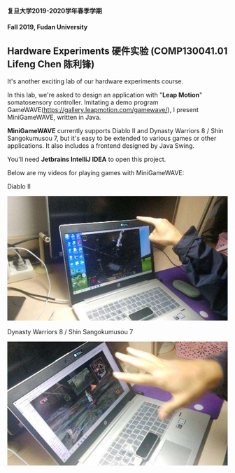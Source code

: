 #### 复旦大学2019-2020学年春季学期

#### Fall 2019, Fudan University

## Hardware Experiments 硬件实验 (COMP130041.01 Lifeng Chen 陈利锋)

It's another exciting lab of our hardware experiments course.

In this lab, we're asked to design an application with "**Leap Motion**" somatosensory controller. Imitating a demo program GameWAVE(https://gallery.leapmotion.com/gamewave/), I present MiniGameWAVE, written in Java.

**MiniGameWAVE** currently supports Diablo II and Dynasty Warriors 8 / Shin Sangokumusou 7, but it's easy to be extended to various games or other applications. It also includes a frontend designed by Java Swing.

You'll need **Jetbrains IntelliJ IDEA** to open this project.



Below are my videos for playing games with MiniGameWAVE:

Diablo II

[![Watch the video](README.asset/Diablo%20II.jpg)](https://v.youku.com/v_show/id_XNDQ3NTQ0MDkzNg==.html?spm=a2hbt.13141534.0.13141534)

Dynasty Warriors 8 / Shin Sangokumusou 7

[![Watch the video](README.asset/Dynasty%20Warriors%208%20(Shin%20Sangokumusou%207).jpg)](https://v.youku.com/v_show/id_XNDQ3NTQ0MTE4OA==.html?spm=a2hbt.13141534.0.13141534)

